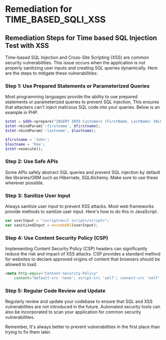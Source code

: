 # Remediation for TIME_BASED_SQLI_XSS

## Remediation Steps for Time based SQL Injection Test with XSS

Time-based SQL Injection and Cross-Site Scripting (XSS) are common security vulnerabilities. This issue occurs when the application is not properly sanitizing user inputs and creating SQL queries dynamically. Here are the steps to mitigate these vulnerabilities:

### Step 1: Use Prepared Statements or Parameterized Queries

Most programming languages provide the ability to use prepared statements or parameterized queries to prevent SQL injection, This ensures that attackers can't inject malicious SQL code into your queries. Below is an example in PHP.

```php
$stmt = $dbh->prepare("INSERT INTO Customers (FirstName, LastName) VALUES (:firstname, :lastname)");
$stmt->bindParam(':firstname', $firstname);
$stmt->bindParam(':lastname', $lastname);

$firstname = 'John';
$lastname = 'Doe';
$stmt->execute();
```

### Step 2: Use Safe APIs

Some APIs safely abstract SQL queries and prevent SQL injection by default like libraries/ORM such as Hibernate, SQLAlchemy. Make sure to use these wherever possible.

### Step 3: Sanitize User Input

Always sanitize user input to prevent XSS attacks. Most web frameworks provide methods to sanitize user input. Here's how to do this in JavaScript.

```javascript
var userInput = "<script>evil script</script>";
var sanitizedInput = encodeURI(userInput);
```

### Step 4: Use Content Security Policy (CSP)

Implementing Content Security Policy (CSP) headers can significantly reduce the risk and impact of XSS attacks. CSP provides a standard method for websites to declare approved origins of content that browsers should be allowed to load.

```html
<meta http-equiv="Content-Security-Policy"
    content="default-src 'none'; script-src 'self'; connect-src 'self'; img-src 'self'; style-src 'self';">
```

### Step 5: Regular Code Review and Update

Regularly review and update your codebase to ensure that SQL and XSS vulnerabilities are not introduced in the future. Automated security tools can also be incorporated to scan your application for common security vulnerabilities.

Remember, It's always better to prevent vulnerabilities in the first place than trying to fix them later.